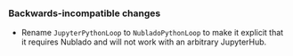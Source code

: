 ### Backwards-incompatible changes

- Rename `JupyterPythonLoop` to `NubladoPythonLoop` to make it explicit that it requires Nublado and will not work with an arbitrary JupyterHub.
